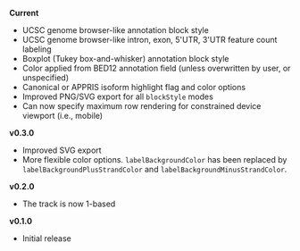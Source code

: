 **Current**

- UCSC genome browser-like annotation block style
- UCSC genome browser-like intron, exon, 5'UTR, 3'UTR feature count labeling
- Boxplot (Tukey box-and-whisker) annotation block style
- Color applied from BED12 annotation field (unless overwritten by user, or unspecified)
- Canonical or APPRIS isoform highlight flag and color options
- Improved PNG/SVG export for all `blockStyle` modes
- Can now specify maximum row rendering for constrained device viewport (i.e., mobile)

**v0.3.0**

- Improved SVG export
- More flexible color options. `labelBackgroundColor` has been replaced by `labelBackgroundPlusStrandColor` and `labelBackgroundMinusStrandColor`.

**v0.2.0**

- The track is now 1-based

**v0.1.0**

- Initial release
